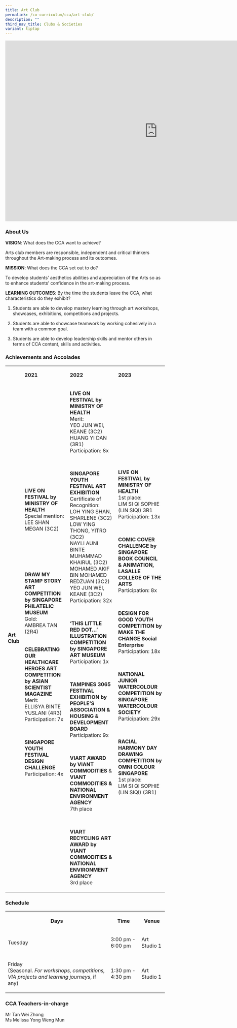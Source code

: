 ```yaml
---
title: Art Club
permalink: /co-curriculum/cca/art-club/
description: ""
third_nav_title: Clubs & Societies
variant: tiptap
---
```

<div class="iframe-wrapper"><iframe height="569" width="960" allowfullscreen="true" frameborder="0" src="https://docs.google.com/presentation/d/1uui4MQcbNJdEcVHRO5ex65zQwdmNWyoq-aJqizyJF24/embed?start=true&amp;loop=true&amp;delayms=3000"></iframe></div><h3>About Us&nbsp;&nbsp;</h3><p><strong>VISION</strong>: What does the CCA want to achieve?&nbsp;</p><p>Arts club members are responsible, independent and critical thinkers throughout the Art-making process and its outcomes.</p><p><strong>MISSION</strong>: What does the CCA set out to do?</p><p>To develop students’ aesthetics abilities and appreciation of the Arts so as to enhance students’ confidence in the art-making process.</p><p><strong>LEARNING OUTCOMES</strong>: By the time the students leave the CCA, what characteristics do they exhibit?</p><ol data-tight="true" class="tight"><li><p>Students are able to develop mastery learning through art workshops, showcases, exhibitions, competitions and projects.</p></li><li><p>Students are able to showcase teamwork by working cohesively in a team with a common goal.</p></li><li><p>Students are able to develop leadership skills and mentor others in terms of CCA content, skills and activities.</p></li></ol><h3>Achievements and Accolades</h3><table><tbody><tr><td rowspan="1" colspan="1"><p><strong>&nbsp;</strong></p></td><td rowspan="1" colspan="1"><p><strong>2021</strong></p></td><td rowspan="1" colspan="1"><p><strong>2022</strong></p></td><td rowspan="1" colspan="1"><p><strong>2023</strong></p></td></tr><tr><td rowspan="1" colspan="1"><p><strong>Art Club</strong></p></td><td rowspan="1" colspan="1"><p><strong>LIVE ON FESTIVAL by MINISTRY OF HEALTH</strong><br>Special mention:<br>LEE SHAN MEGAN (3C2)</p><p><strong>&nbsp;</strong></p><p><strong>&nbsp;</strong></p><p><strong>&nbsp;</strong></p><p><strong>DRAW MY STAMP STORY ART COMPETITION by SINGAPORE PHILATELIC MUSEUM</strong><br>Gold:<br>AMBREA TAN (2R4)<br><br></p><p><strong>CELEBRATING OUR HEALTHCARE HEROES ART COMPETITION by ASIAN SCIENTIST MAGAZINE</strong><br>Merit:<br>ELLISYA BINTE YUSLANI (4R3)<br>Participation: 7x</p><p>&nbsp;</p><p><strong>SINGAPORE YOUTH FESTIVAL DESIGN CHALLENGE</strong><br>Participation: 4x</p><p><strong>&nbsp;</strong></p></td><td rowspan="1" colspan="1"><p><strong>LIVE ON FESTIVAL by MINISTRY OF HEALTH</strong><br>Merit:<br>YEO JUN WEI, KEANE (3C2)<br>HUANG YI DAN (3R1)<br>Participation: 8x</p><p>&nbsp;</p><p><strong>SINGAPORE YOUTH FESTIVAL ART EXHIBITION</strong><br>Certificate of Recognition:<br>LOH YING SHAN, SHARLENE (3C2)<br>LOW YING THONG, YITRO (3C2)<br>NAYLI AUNI BINTE MUHAMMAD KHAIRUL (3C2)<br>MOHAMED AKIF BIN MOHAMED REDZUAN (3C2)<br>YEO JUN WEI, KEANE (3C2)<br>Participation: 32x</p><p>&nbsp;</p><p><strong>‘THIS LITTLE RED DOT…’ ILLUSTRATION COMPETITION by SINGAPORE ART MUSEUM</strong><br>Participation: 1x</p><p>&nbsp;</p><p><strong>TAMPINES 3065 FESTIVAL EXHIBITION by PEOPLE’S ASSOCIATION &amp; HOUSING &amp; DEVELOPMENT BOARD</strong><br>Participation: 9x</p><p>&nbsp;</p><p><strong>VIART AWARD by VIANT COMMODITIES</strong> &amp; <strong>VIANT COMMODITIES &amp; NATIONAL ENVIRONMENT AGENCY</strong><br>7th place</p><p>&nbsp;</p><p><strong>VIART RECYCLING ART AWARD by VIANT COMMODITIES &amp; NATIONAL ENVIRONMENT AGENCY</strong><br>3rd place</p></td><td rowspan="1" colspan="1"><p><strong>LIVE ON FESTIVAL by MINISTRY OF HEALTH</strong><br>1st place:<br>LIM SI QI SOPHIE (LIN SIQI) 3R1<br>Participation: 13x</p><p><strong>&nbsp;</strong></p><p><strong>COMIC COVER CHALLENGE by SINGAPORE BOOK COUNCIL &amp; ANIMATION, LASALLE COLLEGE OF THE ARTS</strong><br>Participation: 8x</p><p>&nbsp;</p><p><strong>DESIGN FOR GOOD YOUTH COMPETITION by MAKE THE CHANGE Social Enterprise</strong><br>Participation: 18x</p><p>&nbsp;</p><p><strong>NATIONAL JUNIOR WATERCOLOUR COMPETITION by SINGAPORE WATERCOLOUR SOCIETY</strong><br>Participation: 29x</p><p>&nbsp;</p><p><strong>RACIAL HARMONY DAY DRAWING COMPETITION by OMNI COLOUR SINGAPORE</strong><br>1st place:<br>LIM SI QI SOPHIE (LIN SIQI) (3R1)</p><p><strong>&nbsp;</strong></p></td></tr></tbody></table><h3>Schedule</h3><table><tbody><tr><th rowspan="1" colspan="1"><p>Days</p></th><th rowspan="1" colspan="1"><p>Time</p></th><th rowspan="1" colspan="1"><p>Venue</p></th></tr><tr><td rowspan="1" colspan="1"><p>Tuesday</p></td><td rowspan="1" colspan="1"><p>3:00 pm - 6:00 pm</p></td><td rowspan="1" colspan="1"><p>Art Studio 1</p></td></tr><tr><td rowspan="1" colspan="1"><p>Friday <br>(Seasonal. <em>For workshops, competitions, VIA projects and learning journeys</em>, if any)</p></td><td rowspan="1" colspan="1"><p>1:30 pm - 4:30 pm</p></td><td rowspan="1" colspan="1"><p>Art Studio 1</p></td></tr></tbody></table><h3>CCA Teachers-in-charge</h3><p>Mr Tan Wei Zhong <br>Ms Melissa Yong Weng Mun</p>